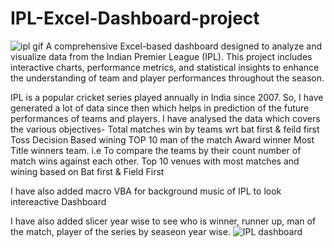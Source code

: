 # IPL-Excel-Dashboard-project
![ipl gif](https://github.com/user-attachments/assets/e6388997-7588-4174-b4e6-393c3e3dfa87)
A comprehensive Excel-based dashboard designed to analyze and visualize data from the Indian Premier League (IPL). This project includes interactive charts, performance metrics, and statistical insights to enhance the understanding of team and player performances throughout the season.

IPL is a popular cricket series played annually in India since 2007. So, I have generated a lot of data since then which helps in prediction of the future performances of teams and players. I have analysed the data which covers the various objectives-
Total matches win by teams wrt bat first & feild first 
Toss Decision Based wining 
TOP 10 man of the match Award winner 
Most Title winners team.  i.e To compare the teams by their count number of match wins against each other.
Top 10 venues with most matches and wining based on Bat first & Field First 

I have also added macro VBA for background music of IPL to look intereactive Dashboard 

I have also added slicer year wise to see who is winner, runner up, man of the match, player of the series by seaseon year wise.
![IPL dashboard](https://github.com/user-attachments/assets/9d9d95bb-b4a8-4127-8b41-1bd3ba1571e6)








